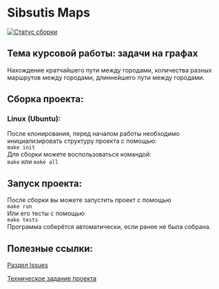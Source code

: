 # Sibsutis Maps

[![Статус сборки](https://github.com/Stemesies/SibsutisMaps/actions/workflows/github-ci.yml/badge.svg?branch=master)](https://github.com/Stemesies/SibsutisMaps/actions)

## Тема курсовой работы: задачи на графах

Нахождение кратчайшего пути между городами, количества разных маршрутов между городами, длиннейшего пути между городами. 

## Сборка проекта:

### Linux (Ubuntu):

После клонирования, перед началом работы необходимо  
инициализировать структуру проекта с помощью:  
`make init`  
Для сборки можете воспользоваться командой:  
`make` или `make all`

## Запуск проекта:

После сборки вы можете запустить проект с помощью  
`make run`   
Или его тесты с помощью  
`make tests`  
Программа соберётся автоматически, если ранее не была собрана. 


## Полезные ссылки:
[Раздел Issues](https://github.com/Stemesies/SibsutisMaps/issues)

[Техническое задание проекта](https://github.com/Stemesies/SibsutisMaps/wiki/%D0%A2%D0%B5%D1%85%D0%BD%D0%B8%D1%87%D0%B5%D1%81%D0%BA%D0%BE%D0%B5-%D0%B7%D0%B0%D0%B4%D0%B0%D0%BD%D0%B8%D0%B5-(%D0%92%D0%B5%D1%80%D1%81%D0%B8%D1%8F-%D0%BE%D1%82-Stemie))
